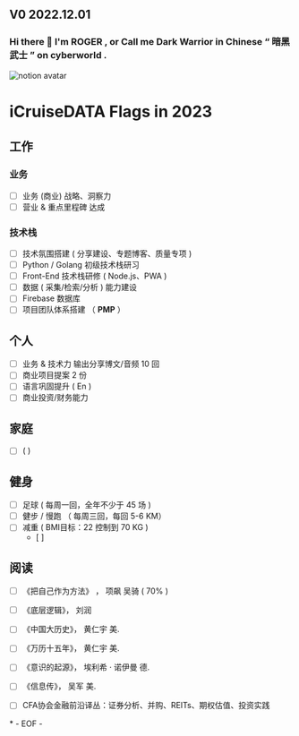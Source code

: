 V0  2022.12.01
----
### Hi there 👋 I'm ROGER , or Call me Dark Warrior in Chinese “ 暗黑武士 ” on cyberworld .

![notion avatar](https://notion-avatar.vercel.app/api/img/eyJmYWNlIjo2LCJub3NlIjozLCJtb3V0aCI6MTAsImV5ZXMiOjYsImV5ZWJyb3dzIjoxMCwiZ2xhc3NlcyI6MiwiaGFpciI6MTQsImFjY2Vzc29yaWVzIjowLCJkZXRhaWxzIjowLCJiZWFyZCI6MH0=)

<!--
**5iCruise/5iCruise** is a ✨ _special_ ✨ repository because its `README.md` (this file) appears on your GitHub profile.

Here are some ideas to get you started:

- 🔭 I’m currently working on ...
- 🌱 I’m currently learning ...
- 👯 I’m looking to collaborate on ...
- 🤔 I’m looking for help with ...
- 💬 Ask me about ...
- 📫 How to reach me: ...
- 😄 Pronouns: ...
- ⚡ Fun fact: ...
-->

# iCruiseDATA Flags in 2023  

## 工作  
### 业务  
- [ ] 业务 (商业) 战略、洞察力  
- [ ] 营业 & 重点里程碑 达成   

### 技术栈  
- [ ] 技术氛围搭建 ( 分享建设、专题博客、质量专项 )   
- [ ] Python / Golang 初级技术栈研习
- [ ] Front-End 技术栈研修 ( Node.js、PWA )   
- [ ] 数据 ( 采集/检索/分析 ) 能力建设  
- [ ] Firebase 数据库  
- [ ] 项目团队体系搭建  （ **PMP** ）

## 个人  
- [ ] 业务 & 技术力 输出分享博文/音频 10 回   
- [ ] 商业项目提案 2 份   
- [ ] 语言巩固提升 ( En )    
- [ ] 商业投资/财务能力   

## 家庭  
- [ ]  (  )  


## 健身  
- [ ] 足球 ( 每周一回，全年不少于 45 场 )  
- [ ] 健步 / 慢跑 （ 每周三回，每回 5-6 KM）
- [ ] 减重 ( BMI目标：22  控制到 70 KG )  
    - [ ]  

## 阅读  
- [ ] 《把自己作为方法》 ， 项飙 吴骑  ( 70% )    
- [ ] 《底层逻辑》， 刘润  
- [ ] 《中国大历史》， 黄仁宇  美.   
- [ ] 《万历十五年》， 黄仁宇  美.     
- [ ] 《意识的起源》， 埃利希 · 诺伊曼  德.   
- [ ] 《信息传》， 吴军  美.   
- [ ] CFA协会金融前沿译丛：证券分析、并购、REITs、期权估值、投资实践    


\* - EOF - 
